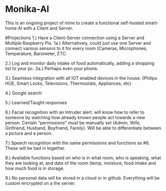 # Monika-AI
This is an ongoing project of mine to create a functional self-hosted smart-home AI with a Client and Server.

#Projections
1.) Have a Client-Server connection using a Server and Multiple Raspberry Pis.
  1a.)  Alternatively, could just use one Server and connect various sensors to it for every room (Cameras, Microphones, Temperature, Barometer, ETC.
 
2.) Log and monitor daily intake of food automatically, adding a shopping list to your pc.
  2a.) Perhaps even your phone.
  
3.) Seamless integration with all IOT enabled devices in the house. (Philips HUE, Smart Locks, Televisions, Thermostats, Appliances, etc)

4.) Google search

5.) Learned/Taught responses

6.) Facial recognition with an Intruder alert. will know how to refer to someone by watching how already known people act towards a new person. Certain "permissions" must be manually set (Admin, Wife, Girlfriend, Husband, Boyfriend, Family). Will be able to differentiate between a picture and a person.

7.) Speech recognition with the same permissions and functions as #6. These will be tied in together.

8.) Available functions based on who is in what room, who is speaking, what they are looking at, and data of the room (temp, moisture, food intake and how much food is in storage.

9.) No personal data will be stored in a cloud or in github. Everything will be custom encrypted on a the server.
